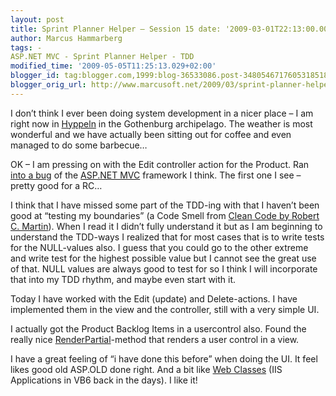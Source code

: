 ```yaml
---
layout: post
title: Sprint Planner Helper – Session 15 date: '2009-03-01T22:13:00.001+01:00'
author: Marcus Hammarberg
tags: -
ASP.NET MVC - Sprint Planner Helper - TDD
modified_time: '2009-05-05T11:25:13.029+02:00'
blogger_id: tag:blogger.com,1999:blog-36533086.post-3480546717605318518
blogger_orig_url: http://www.marcusoft.net/2009/03/sprint-planner-helper-session-15.html
---
```



I don’t think I ever been doing system development in a nicer place – I
am right now in <a href="http://www.hitta.se/LargeMap.aspx?var=Hyppeln"
target="_blank">Hyppeln</a> in the Gothenburg archipelago. The weather
is most wonderful and we have actually been sitting out for coffee and
even managed to do some barbecue…

OK – I am pressing on with the Edit controller action for the Product.
Ran <a
href="http://www.marcusoft.net/2009/03/aspnet-mvc-running-transformation-error.html"
target="_blank">into a bug</a> of the
<a href="http://www.asp.net/mvc/" target="_blank">ASP.NET MVC</a>
framework I think. The first one I see – pretty good for a RC…

I think that I have missed some part of the TDD-ing with that I haven’t
been good at “testing my boundaries” (a Code Smell from <a
href="http://www.amazon.com/Clean-Code-Handbook-Software-Craftsmanship/dp/0132350882"
target="_blank">Clean Code by Robert C. Martin</a>). When I read it I
didn’t fully understand it but as I am beginning to understand the
TDD-ways I realized that for most cases that is to write tests for the
NULL-values also. I guess that you could go to the other extreme and
write test for the highest possible value but I cannot see the great use
of that. NULL values are always good to test for so I think I will
incorporate that into my TDD rhythm, and maybe even start with it.

Today I have worked with the Edit (update) and Delete-actions. I have
implemented them in the view and the controller, still with a very
simple UI.

I actually got the Product Backlog Items in a usercontrol also. Found
the really nice <a
href="http://devlicio.us/blogs/derik_whittaker/archive/2008/11/24/renderpartial-vs-renderaction.aspx"
target="_blank">RenderPartial</a>-method that renders a user control in
a view.

I have a great feeling of “i have done this before” when doing the UI.
It feel likes good old ASP.OLD done right. And a bit like
<a href="http://www.avdf.com/oct98/art_id003.html" target="_blank">Web
Classes</a> (IIS Applications in VB6 back in the days). I like it!
